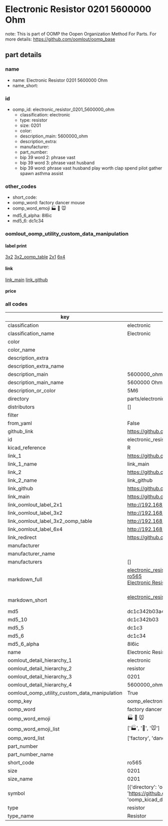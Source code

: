 # Electronic Resistor 0201 5600000 Ohm  

note: This is part of OOMP the Oopen Organization Method For Parts. For more details: https://github.com/oomlout/oomp_base

##  part details
  







### name
* name: Electronic Resistor 0201 5600000 Ohm
* name_short: 
### id
* oomp_id: electronic_resistor_0201_5600000_ohm
  * classification: electronic
  * type: resistor
  * size: 0201
  * color: 
  * description_main: 5600000_ohm
  * description_extra: 
  * manufacturer: 
  * part_number: 
  * bip 39 word 2: phrase vast
  * bip 39 word 3: phrase vast husband
  * bip 39 word: phrase vast husband play worth clap spend pilot gather spawn asthma assist

### other_codes
* short_code: 
* oomp_word: factory dancer mouse
* oomp_word_emoji :factory: :dancer: :mouse:
* md5_6_alpha: 8l6ic
* md5_6: dc1c34






### oomlout_oomp_utility_custom_data_manipulation
#### label print
[3x2](http://192.168.1.245:1112/?label=oomp%208l6ic)
[3x2_oomp_table](http://192.168.1.108:1112/?label=oomp%208l6ic)
[2x1](http://192.168.1.242:1112/?label=oomp%208l6ic)
[6x4](http://192.168.1.55:1112/?label=oomp%208l6ic)    

#### link

[link_main](https://github.com/oomlout/oomlout_oomp_version_1_messy/tree/main/parts/electronic_resistor_0201_5600000_ohm) [link_github](https://github.com/oomlout/oomlout_oomp_version_1_messy/tree/main/parts/electronic_resistor_0201_5600000_ohm)                             

#### price







### all codes 
| key | value |  
| --- | --- |  
| classification | electronic |  
| classification_name | Electronic |  
| color |  |  
| color_name |  |  
| description_extra |  |  
| description_extra_name |  |  
| description_main | 5600000_ohm |  
| description_main_name | 5600000 Ohm |  
| description_or_color | 5M6 |  
| directory | parts/electronic_resistor_0201_5600000_ohm |  
| distributors | [] |  
| filter |  |  
| from_yaml | False |  
| github_link | https://github.com/oomlout/oomlout_oomp_part_src/tree/main/parts/electronic_resistor_0201_5600000_ohm |  
| id | electronic_resistor_0201_5600000_ohm |  
| kicad_reference | R |  
| link_1 | https://github.com/oomlout/oomlout_oomp_version_1_messy/tree/main/parts/electronic_resistor_0201_5600000_ohm |  
| link_1_name | link_main |  
| link_2 | https://github.com/oomlout/oomlout_oomp_version_1_messy/tree/main/parts/electronic_resistor_0201_5600000_ohm |  
| link_2_name | link_github |  
| link_github | https://github.com/oomlout/oomlout_oomp_version_1_messy/tree/main/parts/electronic_resistor_0201_5600000_ohm |  
| link_main | https://github.com/oomlout/oomlout_oomp_version_1_messy/tree/main/parts/electronic_resistor_0201_5600000_ohm |  
| link_oomlout_label_2x1 | http://192.168.1.242:1112/?label=oomp%208l6ic |  
| link_oomlout_label_3x2 | http://192.168.1.245:1112/?label=oomp%208l6ic |  
| link_oomlout_label_3x2_oomp_table | http://192.168.1.108:1112/?label=oomp%208l6ic |  
| link_oomlout_label_6x4 | http://192.168.1.55:1112/?label=oomp%208l6ic |  
| link_redirect | https://github.com/oomlout/oomlout_oomp_version_1_messy/tree/main/parts/electronic_resistor_0201_5600000_ohm |  
| manufacturer |  |  
| manufacturer_name |  |  
| manufacturers | [] |  
| markdown_full | [electronic_resistor_0201_5600000_ohm](none)<br>[ro565](none)<br>[Electronic Resistor 0201 5600000 Ohm](none)<br><br> |  
| markdown_short | [electronic_resistor_0201_5600000_ohm](none)<br><br> |  
| md5 | dc1c342b03a4fa28a77efa64dffc6d1e |  
| md5_10 | dc1c342b03 |  
| md5_5 | dc1c3 |  
| md5_6 | dc1c34 |  
| md5_6_alpha | 8l6ic |  
| name | Electronic Resistor 0201 5600000 Ohm |  
| oomlout_detail_hierarchy_1 | electronic |  
| oomlout_detail_hierarchy_2 | resistor |  
| oomlout_detail_hierarchy_3 | 0201 |  
| oomlout_detail_hierarchy_4 | 5600000_ohm |  
| oomlout_oomp_utility_custom_data_manipulation | True |  
| oomp_key | oomp_electronic_resistor_0201_5600000_ohm |  
| oomp_word | factory dancer mouse |  
| oomp_word_emoji | :factory: :dancer: :mouse: |  
| oomp_word_emoji_list | [':factory:', ':dancer:', ':mouse:'] |  
| oomp_word_list | ['factory', 'dancer', 'mouse'] |  
| part_number |  |  
| part_number_name |  |  
| short_code | ro565 |  
| size | 0201 |  
| size_name | 0201 |  
| symbol | [{'directory': 'oomlout_oomp_symbol_bot/symbols/kicad_device_r//working/working.kicad_sym', 'index': 0, 'link': 'https://github.com/oomlout/oomlout_oomp_symbol_bot/tree/main/symbols/kicad_device_r', 'oomp_key': 'oomp_kicad_device_r'}] |  
| type | resistor |  
| type_name | Resistor |  
